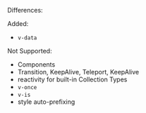 Differences:

Added:

- `v-data`

Not Supported:

- Components
- Transition, KeepAlive, Teleport, KeepAlive
- reactivity for built-in Collection Types
- `v-once`
- `v-is`
- style auto-prefixing